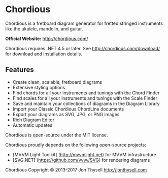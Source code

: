 # Chordious #

Chordious is a fretboard diagram generator for fretted stringed instruments like the ukulele, mandolin, and guitar.

**Official Website:** http://chordious.com/

Chordious requires .NET 4.5 or later. See http://chordious.com/download/ for download and installation details.

## Features ##

* Create clean, scalable, fretboard diagrams
* Extensive styling options
* Find chords for all your instruments and tunings with the Chord Finder
* Find scales for all your instruments and tunings with the Scale Finder
* Save and maintain your collections of diagrams in the Diagram Library
* Import your Classic Chordious ChordLine documents
* Export your diagrams as SVG, JPG, or PNG images
* Rich Diagram Editor
* Automatic updates

Chordious is open-source under the MIT license.

Chordious proudly depends on the following open-source projects:

* [MVVM Light Toolkit] (http://mvvmlight.net) for MVVM infrastructure
* [SVG.NET] (https://github.com/vvvv/SVG) for rendering diagrams

Chordious Copyright © 2013-2017 Jon Thysell <http://jonthysell.com>
